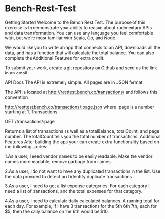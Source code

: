 # Bench-Rest-Test

Getting Started
Welcome to the Bench Rest Test. The purpose of this exercise is to demonstrate your ability to reason about rudimentary APIs and data transformation. You can use any language you feel comfortable with, but we're most familiar with Scala, Go, and Node.

We would like you to write an app that connects to an API, downloads all the data, and has a function that will calculate the total balance. You can also complete the Additional Features for extra credit.

To submit your work, create a git repository on Github and send us the link in an email

API Docs
The API is extremely simple. All pages are in JSON format.

The API is located at http://resttest.bench.co/transactions/ and follows this convention

http://resttest.bench.co/transactions/:page.json
where :page is a number starting at 1.
Transactions

GET /transactions/:page

Returns a list of transactions as well as a totalBalance, totalCount, and page number. The totalCount tells you the total number of transactions.
Additional Features
After building the app your can create extra functionality based on the following stories:

1.As a user, I need vendor names to be easily readable. Make the vendor names more readable, remove garbage from names.

2.As a user, I do not want to have any duplicated transactions in the list. Use the data provided to detect and identify duplicate transactions.

3.As a user, I need to get a list expense categories. For each category I need a list of transactions, and the total expenses for that category.

4.As a user, I need to calculate daily calculated balances. A running total for each day. For example, if I have 3 transactions for the 5th 6th 7th, each for $5, then the daily balance on the 6th would be $10.
